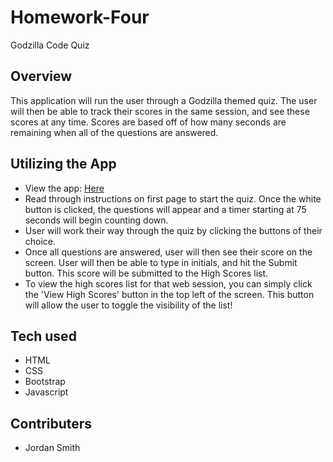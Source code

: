 # Homework-Four
Godzilla Code Quiz

## Overview
This application will run the user through a Godzilla themed quiz. The user will then be able to track their scores in the same session, and see these scores at any time. Scores are based off of how many seconds are remaining when all of the questions are answered.

## Utilizing the App
- View the app: [Here](https://jsmithxyz.github.io/homework-four/ "Here")
- Read through instructions on first page to start the quiz. Once the white button is clicked, the questions will appear and a timer starting at 75 seconds will begin counting down.
- User will work their way through the quiz by clicking the buttons of their choice.
- Once all questions are answered, user will then see their score on the screen. User will then be able to type in initials, and hit the Submit button. This score will be submitted to the High Scores list.
- To view the high scores list for that web session, you can simply click the 'View High Scores' button in the top left of the screen. This button will allow the user to toggle the visibility of the list!

## Tech used
- HTML
- CSS
- Bootstrap
- Javascript

## Contributers
- Jordan Smith